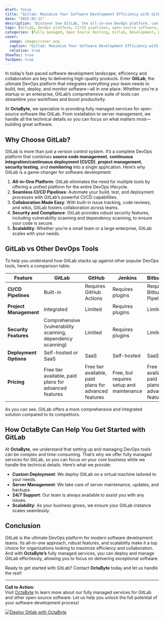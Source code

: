 ```yaml
---
draft: false
title: "Gitlab: Maximize Your Software Development Efficiency with GitLab - The Ultimate DevOps Platform"
date: "2025-03-11"
description: "Discover how GitLab, the all-in-one DevOps platform, can revolutionize your software development process. From seamless CI/CD pipelines to robust project management tools, GitLab empowers teams to deliver high-quality software faster. Learn why GitLab stands out in the open-source world and how OctaByte can help you deploy and manage it effortlessly."
tags: [GitLab, DevOps platform, CI/CD pipelines, open-source software, software development, project management, OctaByte, managed services, GitLab vs GitHub, GitLab vs Jenkins, GitLab deployment, GitLab features]
categories: [Fully managed, Open Source Hosting, Gitlab, Development, Dev Tools, Dev Ops]
cover:
  image: images/cover.png
  caption: "Gitlab: Maximize Your Software Development Efficiency with GitLab - The Ultimate DevOps Platform"
  relative: true
ShowToc: true
TocOpen: true
---
```



In today’s fast-paced software development landscape, efficiency and collaboration are key to delivering high-quality products. Enter **GitLab**, the ultimate DevOps platform that integrates everything your team needs to build, test, deploy, and monitor software—all in one place. Whether you're a startup or an enterprise, GitLab’s comprehensive suite of tools can streamline your workflows and boost productivity.

At **OctaByte**, we specialize in providing fully managed services for open-source software like GitLab. From installation to server management, we handle all the technical details so you can focus on what matters most—building great software.

## Why Choose GitLab?

GitLab is more than just a version control system. It’s a complete DevOps platform that combines **source code management**, **continuous integration/continuous deployment (CI/CD)**, **project management**, **security testing**, and **monitoring** into a single application. Here’s why GitLab is a game-changer for software development:

1. **All-in-One Platform**: GitLab eliminates the need for multiple tools by offering a unified platform for the entire DevOps lifecycle.
2. **Seamless CI/CD Pipelines**: Automate your build, test, and deployment processes with GitLab’s powerful CI/CD capabilities.
3. **Collaboration Made Easy**: With built-in issue tracking, code reviews, and wikis, GitLab fosters collaboration across teams.
4. **Security and Compliance**: GitLab provides robust security features, including vulnerability scanning and dependency scanning, to ensure your code is secure.
5. **Scalability**: Whether you’re a small team or a large enterprise, GitLab scales with your needs.

## GitLab vs Other DevOps Tools

To help you understand how GitLab stacks up against other popular DevOps tools, here’s a comparison table:

| Feature                | GitLab                        | GitHub                        | Jenkins                       | Bitbucket                     |
|------------------------|-------------------------------|-------------------------------|-------------------------------|-------------------------------|
| **CI/CD Pipelines**    | Built-in                      | Requires GitHub Actions       | Requires plugins              | Requires Bitbucket Pipelines  |
| **Project Management** | Integrated                    | Limited                       | Requires plugins              | Limited                       |
| **Security Features**  | Comprehensive (vulnerability scanning, dependency scanning) | Limited | Requires plugins              | Limited                       |
| **Deployment Options** | Self-hosted or SaaS           | SaaS                          | Self-hosted                   | SaaS                          |
| **Pricing**            | Free tier available, paid plans for advanced features | Free tier available, paid plans for advanced features | Free, but requires setup and maintenance | Free tier available, paid plans for advanced features |

As you can see, GitLab offers a more comprehensive and integrated solution compared to its competitors.

## How OctaByte Can Help You Get Started with GitLab

At **OctaByte**, we understand that setting up and managing DevOps tools can be complex and time-consuming. That’s why we offer fully managed services for GitLab, so you can focus on your core business while we handle the technical details. Here’s what we provide:

- **Custom Deployment**: We deploy GitLab on a virtual machine tailored to your needs.
- **Server Management**: We take care of server maintenance, updates, and backups.
- **24/7 Support**: Our team is always available to assist you with any issues.
- **Scalability**: As your business grows, we ensure your GitLab instance scales seamlessly.

## Conclusion

GitLab is the ultimate DevOps platform for modern software development teams. Its all-in-one approach, robust features, and scalability make it a top choice for organizations looking to maximize efficiency and collaboration. And with **OctaByte’s** fully managed services, you can deploy and manage GitLab effortlessly, allowing you to focus on delivering exceptional software.

Ready to get started with GitLab? Contact **OctaByte** today and let us handle the rest!

---

**Call to Action:**  
Visit [OctaByte](https://octabyte.io) to learn more about our fully managed services for GitLab and other open-source software. Let us help you unlock the full potential of your software development process!

[![Deploy Gitlab with OctaByte](/images/deploy-on-octabyte.png)](https://octabyte.io/fully-managed-open-source-services/development/dev-tools/gitlab)
